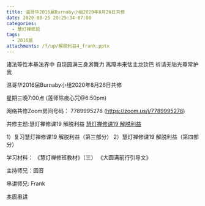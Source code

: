 ```yaml
---
title: 温哥华2016届Burnaby小组2020年8月26日共修
date: 2020-08-25 20:25:34-07:00
categories:
  - 慧灯禅修班
tags:
  - 2016届
attachments: /f/up/解脱利益4_frank.pptx
---
```

诸法等性本基法界中 自现圆满三身游舞力 离障本来怙主龙钦巴 祈请无垢光尊常护我

温哥华2016届Burnaby小组2020年8月26日共修 

星期三晚7:00点 (莲师除疫心咒@6:50pm)

网络共修Zoom房间号码： 7789995278 (<https://zoom.us/j/7789995278>)

共修主题:慧灯禅修课19 解脱利益
[慧灯禅修课19 解脱利益](https://www.youtube.com/watch?v=qgOLWOLYQcc&list=PL7aUyQTIJqAhNhpev_O9Sw0cBxfrWhP1U&index=35) 

1）复习慧灯禅修课19 解脱利益（第三部分）
2）慧灯禅修课19 解脱利益（第四部分）


学习材料：
《慧灯禅修班教材》（三）
《大圆满前行引导文》



主持师兄：圆音

串讲师兄: Frank

[本周串讲](https://s3.ap-northeast-1.wasabisys.com/hdcx/hdv/f/up/解脱利益4_frank.pptx)